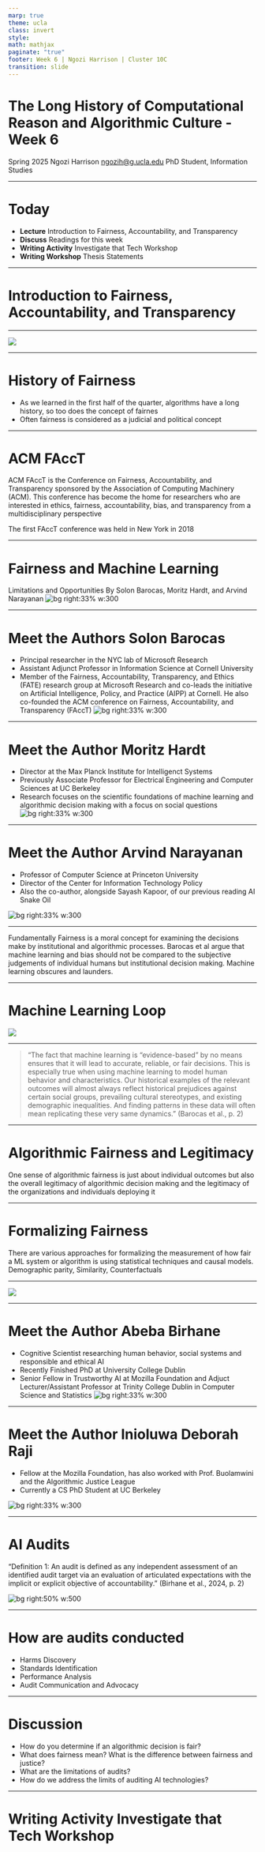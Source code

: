 ```yaml
---
marp: true
theme: ucla
class: invert
style: 
math: mathjax
paginate: "true"
footer: Week 6 | Ngozi Harrison | Cluster 10C
transition: slide
---
```



# The Long History of Computational Reason and Algorithmic Culture - Week 6

Spring 2025
Ngozi Harrison 
ngozih@g.ucla.edu
PhD Student, Information Studies

---
# Today
- **Lecture** Introduction to Fairness, Accountability, and Transparency
- **Discuss** Readings for this week
- **Writing Activity** Investigate that Tech Workshop
- **Writing Workshop** Thesis Statements

---
# Introduction to Fairness, Accountability, and Transparency



---

![](Files/Pasted%20image%2020250411082856.png)


---
# History of Fairness
- As we learned in the first half of the quarter, algorithms have a long history, so too does the concept of fairnes
- Often fairness is considered as a judicial and political concept

---
# ACM FAccT
ACM FAccT is the Conference on Fairness, Accountability, and Transparency sponsored by the Association of Computing Machinery (ACM). This conference has become the home for researchers who are interested in ethics, fairness, accountability, bias, and transparency from a multidisciplinary perspective

The first FAccT conference was held in New York in 2018


---
# Fairness and Machine Learning
Limitations and Opportunities
By Solon Barocas, Moritz Hardt, and Arvind Narayanan
![bg right:33% w:300](Pasted%20image%2020250509075836.png)


---
# Meet the Authors Solon Barocas
- Principal researcher in the NYC lab of Microsoft Research
- Assistant Adjunct Professor in Information Science at Cornell University
- Member of the Fairness, Accountability, Transparency, and Ethics (FATE) research group at Microsoft Research and co-leads the initiative on Artificial Intelligence, Policy, and Practice (AIPP) at Cornell. He also co-founded the ACM conference on Fairness, Accountability, and Transparency (FAccT)
![bg right:33% w:300](Pasted%20image%2020250509074744.png)

---
# Meet the Author Moritz Hardt
- Director at the Max Planck Institute for Intelligenct Systems
- Previously Associate Professor for Electrical Engineering and Computer Sciences at UC Berkeley
- Research focuses on the scientific foundations of machine learning and algorithmic decision making with a focus on social questions
![bg right:33% w:300](Pasted%20image%2020250509075308.png)

---
# Meet the Author Arvind Narayanan
- Professor of Computer Science at Princeton University
- Director of the Center for Information Technology Policy
- Also the co-author, alongside Sayash Kapoor, of our previous reading AI Snake Oil


![bg right:33% w:300](Pasted%20image%2020250509075401.png)

---
Fundamentally Fairness is a moral concept for examining the decisions make by institutional and algorithmic processes. Barocas et al argue that machine learning and bias should not be compared to the subjective judgements of individual humans but institutional decision making. Machine learning obscures and launders. 


---
# Machine Learning Loop

![](Pasted%20image%2020250509083059.png)

---
> “The fact that machine learning is “evidence-based” by no means ensures that it will lead to accurate, reliable, or fair decisions. This is especially true when using machine learning to model human behavior and characteristics. Our historical examples of the relevant outcomes will almost always reflect historical prejudices against certain social groups, prevailing cultural stereotypes, and existing demographic inequalities. And finding patterns in these data will often mean replicating these very same dynamics.” (Barocas et al., p. 2)

---
# Algorithmic Fairness and Legitimacy
One sense of algorithmic fairness is just about individual outcomes but also the overall legitimacy of algorithmic decision making and the legitimacy of the organizations and individuals deploying it


---
# Formalizing Fairness
There are various approaches for formalizing the measurement of how fair a ML system or algorithm is using statistical techniques and causal models. 
Demographic parity, Similarity, Counterfactuals

---
![](Pasted%20image%2020250509081009.png)

---
# Meet the Author Abeba Birhane
- Cognitive Scientist researching human behavior, social systems and responsible and ethical AI
- Recently Finished PhD at University College Dublin 
- Senior Fellow in Trustworthy AI at Mozilla Foundation and Adjuct Lecturer/Assistant Professor at Trinity College Dublin in Computer Science and Statistics
![bg right:33% w:300](Pasted%20image%2020250509084940.png)


---
# Meet the Author Inioluwa Deborah Raji
- Fellow at the Mozilla Foundation, has also worked with Prof. Buolamwini and the Algorithmic Justice League
- Currently a CS PhD Student at UC Berkeley

![bg right:33% w:300](Pasted%20image%2020250509085039.png)


---
# AI Audits
“Definition 1: An audit is defined as any independent assessment of an identified audit target via an evaluation of articulated expectations with the implicit or explicit objective of accountability.” (Birhane et al., 2024, p. 2)

![bg right:50% w:500](Pasted%20image%2020250509084228.png)

---
# How are audits conducted
- Harms Discovery
- Standards Identification
- Performance Analysis
- Audit Communication and Advocacy

---
# **Discussion** 
- How do you determine if an algorithmic decision is fair?
- What does fairness mean? What is the difference between fairness and justice?
- What are the limitations of audits?
- How do we address the limits of auditing AI technologies?

---
# **Writing Activity** Investigate that Tech Workshop